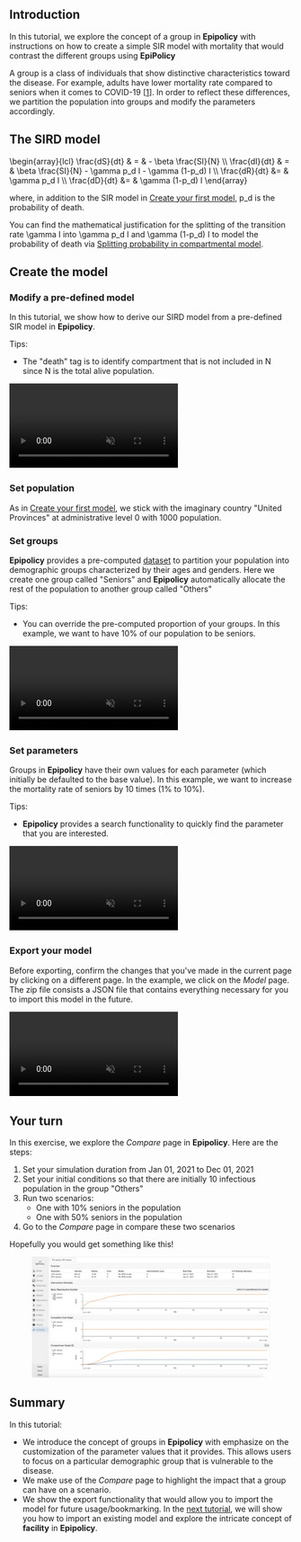 ## Introduction

In this tutorial, we explore the concept of a group in **Epipolicy** with instructions on how to create a simple SIR model with mortality that would contrast the different groups using **EpiPolicy**

A group is a class of individuals that show distinctive characteristics toward the disease. For example, adults have lower mortality rate compared to seniors when it comes to COVID-19 [[1](https://www.ncbi.nlm.nih.gov/pmc/articles/PMC7335648/)]. In order to reflect these differences, we partition the population into groups and modify the parameters accordingly.

## The SIRD model

<texb>
\begin{array}{lcl} \frac{dS}{dt} & = & - \beta \frac{SI}{N} \\
\frac{dI}{dt} & = & \beta \frac{SI}{N} - \gamma p_d I - \gamma (1-p_d) I \\
\frac{dR}{dt} &= & \gamma p_d I \\
\frac{dD}{dt} &= & \gamma (1-p_d) I
\end{array}
</texb>

where, in addition to the SIR model in [Create your first model](/create_your_first_model), <tex>p_d</tex> is the probability of death.

You can find the mathematical justification for the splitting of the transition rate <tex>\gamma I </tex> into <tex>\gamma p_d I</tex> and <tex>\gamma (1-p_d) I </tex> to model the probability of death via [Splitting probability in compartmental model](/probability_rate).

## Create the model

### Modify a pre-defined model

In this tutorial, we show how to derive our SIRD model from a pre-defined SIR model in **Epipolicy**.

Tips:
- The "death" tag is to identify compartment that is not included in <tex>N</tex> since <tex>N</tex> is the total alive population.

<div class="tutorial-video-container">
    <video class="tutorial-video" autoplay muted loop controls>
        <source src="assets/intro_to_group/model.mp4" type="video/mp4">
    </video>
</div>

### Set population

As in [Create your first model](/create_your_first_model#set-population), we stick with the imaginary country "United Provinces" at administrative level 0 with 1000 population.

### Set groups

**Epipolicy** provides a pre-computed [dataset](https://sedac.ciesin.columbia.edu/data/collection/gpw-v4) to partition your population into demographic groups characterized by their ages and genders. Here we create one group called "Seniors" and **Epipolicy** automatically allocate the rest of the population to another group called "Others"

Tips:
- You can override the pre-computed proportion of your groups. In this example, we want to have 10% of our population to be seniors.

<div class="tutorial-video-container">
    <video class="tutorial-video" autoplay muted loop controls>
        <source src="assets/intro_to_group/groups.mp4" type="video/mp4">
    </video>
</div>

### Set parameters

Groups in **Epipolicy** have their own values for each parameter (which initially be defaulted to the base value). In this example, we want to increase the mortality rate of seniors by 10 times (1% to 10%).

Tips:
- **Epipolicy** provides a search functionality to quickly find the parameter that you are interested.

<div class="tutorial-video-container">
    <video class="tutorial-video" autoplay muted loop controls>
        <source src="assets/intro_to_group/parameters.mp4" type="video/mp4">
    </video>
</div>

### Export your model

Before exporting, confirm the changes that you've made in the current page by clicking on a different page. In the example, we click on the _Model_ page. The zip file consists a JSON file that contains everything necessary for you to import this model in the future.

<div class="tutorial-video-container">
    <video class="tutorial-video" autoplay muted loop controls>
        <source src="assets/intro_to_group/export.mp4" type="video/mp4">
    </video>
</div>

## Your turn

In this exercise, we explore the _Compare_ page in **Epipolicy**. Here are the steps:
1. Set your simulation duration from Jan 01, 2021 to Dec 01, 2021
2. Set your initial conditions so that there are initially 10 infectious population in the group "Others"
3. Run two scenarios:
    * One with 10% seniors in the population
    * One with 50% seniors in the population
4. Go to the _Compare_ page in compare these two scenarios

Hopefully you would get something like this!

<figure class="text-center">
  <img src="assets/intro_to_group/compare.png"/>
</figure>

## Summary

In this tutorial:
- We introduce the concept of groups in **Epipolicy** with emphasize on the customization of the parameter values that it provides. This allows users to focus on a particular demographic group that is vulnerable to the disease.
- We make use of the _Compare_ page to highlight the impact that a group can have on a scenario.
- We show the export functionality that would allow you to import the model for future usage/bookmarking. In the [next tutorial](/intro_to_facility), we will show you how to import an existing model and explore the intricate concept of **facility** in **Epipolicy**.
